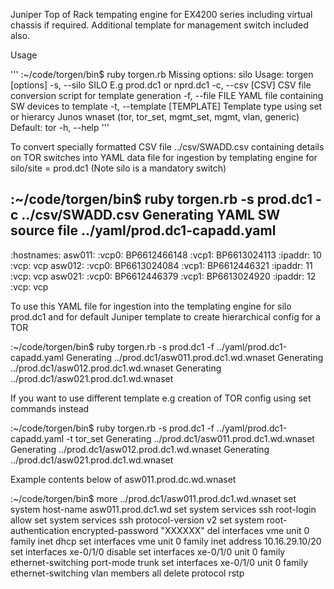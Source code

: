 Juniper Top of Rack tempating engine for EX4200 series including virtual chassis if required. 
Additional template for management switch included also. 

Usage 

'''
:~/code/torgen/bin$ ruby torgen.rb 
Missing options: silo
Usage: torgen [options]
    -s, --silo SILO                  E.g prod.dc1 or nprd.dc1
    -c, --csv [CSV]                  CSV file conversion script for template generation
    -f, --file FILE                  YAML file containing SW devices to template
    -t, --template [TEMPLATE]        Template type using set or hierarcy Junos wnaset (tor, tor_set, mgmt_set, mgmt, vlan, generic) Default: tor
    -h, --help
'''

To convert specially formatted CSV file ../csv/SWADD.csv containing details on TOR switches into YAML data file for ingestion by templating engine for silo/site = prod.dc1  (Note silo is a mandatory switch) 

:~/code/torgen/bin$ ruby torgen.rb -s prod.dc1 -c ../csv/SWADD.csv
	 Generating YAML SW source file ../yaml/prod.dc1-capadd.yaml
---
:hostnames:
  asw011:
    :vcp0: BP6612466148
    :vcp1: BP6613024113
    :ipaddr: 10
    :vcp: vcp
  asw012:
    :vcp0: BP6613024084
    :vcp1: BP6612446321
    :ipaddr: 11
    :vcp: vcp
  asw021:
    :vcp0: BP6612446379
    :vcp1: BP6613024920
    :ipaddr: 12
    :vcp: vcp
 
To use this YAML file for ingestion into the templating engine for silo prod.dc1 and for default Juniper template to create hierarchical config for a TOR  

:~/code/torgen/bin$ ruby torgen.rb -s prod.dc1 -f ../yaml/prod.dc1-capadd.yaml 
	 Generating ../prod.dc1/asw011.prod.dc1.wd.wnaset
	 Generating ../prod.dc1/asw012.prod.dc1.wd.wnaset
	 Generating ../prod.dc1/asw021.prod.dc1.wd.wnaset

If you want to use different template e.g creation of TOR config using set commands instead 

:~/code/torgen/bin$ ruby torgen.rb -s prod.dc1 -f ../yaml/prod.dc1-capadd.yaml -t tor_set
	 Generating ../prod.dc1/asw011.prod.dc1.wd.wnaset
	 Generating ../prod.dc1/asw012.prod.dc1.wd.wnaset
	 Generating ../prod.dc1/asw021.prod.dc1.wd.wnaset


Example contents below of asw011.prod.dc.wd.wnaset

:~/code/torgen/bin$ more ../prod.dc1/asw011.prod.dc1.wd.wnaset 
set system host-name asw011.prod.dc1.wd
set system services ssh root-login allow
set system services ssh protocol-version v2
set system root-authentication encrypted-password "XXXXXX"
del interfaces vme unit 0 family inet dhcp
set interfaces vme unit 0 family inet address 10.16.29.10/20 
set interfaces xe-0/1/0 disable 
set interfaces xe-0/1/0 unit 0 family ethernet-switching port-mode trunk
set interfaces xe-0/1/0 unit 0 family ethernet-switching vlan members all
delete protocol rstp

